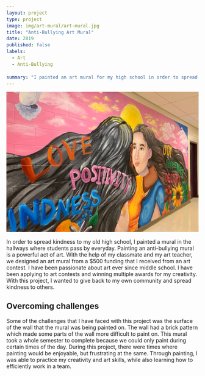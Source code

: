 ```yaml
---
layout: project
type: project
image: img/art-mural/art-mural.jpg
title: "Anti-Bullying Art Mural"
date: 2019
published: false
labels:
  - Art
  - Anti-Bullying

summary: "I painted an art mural for my high school in order to spread kindness to our students."
---
```

<img src="../img/art-mural/art-wide.jpg" width= "600">

In order to spread kindness to my old high school, I painted a mural in the hallways where students pass by everyday. Painting an anti-bullying mural is a powerful act of art. With the help of my classmate and my art teacher, we designed an art mural from a $500 funding that I received from an art contest. I have been passionate about art ever since middle school. I have been applying to art contests and winning multiple awards for my creativity. With this project, I wanted to give back to my own community and spread kindness to others. 

## Overcoming challenges

Some of the challenges that I have faced with this project was the surface of the wall that the mural was being painted on. The wall had a brick pattern which made some parts of the wall more difficult to paint on. This mural took a whole semester to complete because we could only paint during certain times of the day. During this project, there were times where painting would be enjoyable, but frustrating at the same. Through painting, I was able to practice my creativity and art skills, while also learning how to efficiently work in a team. 


